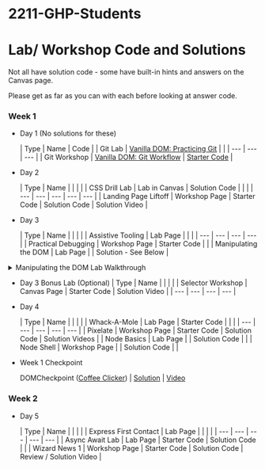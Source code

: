 # 2211-GHP-Students

# Lab/ Workshop Code and Solutions

Not all have solution code - some have built-in hints and answers on the Canvas page.

Please get as far as you can with each before looking at answer code.

### Week 1

- Day 1 (No solutions for these)
    
    | Type | Name | Code |
    | Git Lab | [Vanilla DOM: Practicing Git](https://fullstack.instructure.com/courses/448/pages/practicing-git-lab?module_item_id=127631) |  |
    | --- | --- | --- |
    | Git Workshop | [Vanilla DOM: Git Workflow](https://fullstack.instructure.com/courses/448/pages/git-workflow-workshop?module_item_id=127632) | [Starter Code](https://github.com/FullstackAcademy/PairExercise.GitWorkflow/blob/main/single-item-page.html) |
- Day 2
    
    | Type | Name |  |  |  |
    | CSS Drill Lab | Lab in Canvas | Solution Code |  |  |
    | --- | --- | --- | --- | --- |
    |  Landing Page Liftoff | Workshop Page | Starter Code | Solution Code | Solution Video |
- Day 3
    
    | Type | Name |  |  |  |
    | Assistive Tooling | Lab Page |  |  |
    | --- | --- | --- | --- |
    | Practical Debugging | Workshop Page | Starter Code |  |
    | Manipulating the DOM | Lab Page |  | Solution - See Below |
       
<details>
<summary>Manipulating the DOM Lab Walkthrough</summary>

  // To be run in console @ [https://en.wikipedia.org/wiki/Document_Object_Model](https://en.wikipedia.org/wiki/Document_Object_Model)
        
        /*
        I use the elements tab to find the main title of the article:
        <h1 id="firstHeading" class="firstHeading">Document Object Model</h1>
        which I select and style like this:
        */
        const mainTitle = document.querySelector("#firstHeading"); // Using the id.
        mainTitle.style.color = "red"; // The text is now red!
        
        /*
        Extra Challenges
        */
        
        // -----------------------------------------------------
        
        // Turn every <p> node's text green
        const allParagraphElements = document.querySelectorAll("p"); // Select all <p>.
        const asArray = Array.from(allParagraphElements); // Turn that array-like object in to a REAL array.
        asArray.forEach(pElement => { // Loop through ...
        pElement.style.color = "green"; // ... update the inline CSS style for each element to have color:green;
        });
        
        // -----------------------------------------------------
        
        // Change every <a> node so that it will link to the page for Star Wars.
        const allLinkElements = Array.from(document.querySelectorAll("a")); // Combining some steps from previous example.
        allLinkElements.forEach(a => {
        a.href = "[https://en.wikipedia.org/wiki/Star_Wars](https://en.wikipedia.org/wiki/Star_Wars)"; // Setting the "href" attribute of each <a>.
        });
        
        // -----------------------------------------------------
        
        // Make the page much cuter by replacing the main picture in the article with a picture of a puppy.
        
        // This image does not have its own ID or class, so this is the most reliable way of selecting I could find.
        // There is a <td> element it has as a parent that has the class .infobox-image,
        // I use that and ask for the <img> element found as a descendant.
        const mainImage = document.querySelector(".infobox-image img");
        // Update the <img src> attribute.
        mainImage.src = "[https://learndotresources.s3.amazonaws.com/workshop/5a7b63826759b0000495a518/dom-cody.png](https://learndotresources.s3.amazonaws.com/workshop/5a7b63826759b0000495a518/dom-cody.png)";
        
        // -----------------------------------------------------
        
        /*
        Extra challenging!
        
        Write a function that will search the DOM tree recursively for all instances of the term "DOM",
        and replace it with the term "KITTEN".
        
        - /
        
        // This recursive function will first be called with the body element/node of the page, and recursive visit child nodes.
        const replaceTextAndLookAtChildren = (domNode) => {

        // While not an element, text nodes on the page are tree nodes that contain the text content of an element.
        // For example: <h1>Hi!</h1> is actually not just one node, but two: the h1, and a childNode with the name "#text" that contains "Hi!"
        // This strategy may be confusing, but is the easiest what I can make sure that I'm only updating text, and not other attributes,
        // like href's on links. This would be an issue when using .innerHTML.
        if (domNode.nodeName === "#text") {
            domNode.textContent = domNode.textContent.replaceAll("DOM", "Kitten");
        }
        
        // After seeing if this node is a text node and possibly updating its content,
        // I access the child nodes of this node with .childNodes and then turn it into an array.
        const thisElementsChildNodes = Array.from(domNode.childNodes);
        
        thisElementsChildNodes.forEach(childNode => { // I loop over that array ...
            replaceTextAndLookAtChildren(childNode); // ... and recursively call this function, which allows me to traverse the whole tree.
        });
        
        };
        
        // I start my recursive traversal at the top node of the visual page, and let the recursive calls eventually visit every node on the page.
        replaceTextAndLookAtChildren(document.body);
</details>
        
 - Day 3 Bonus Lab (Optional)
    | Type | Name |  |  |  |
    | Selector Workshop | Canvas Page | Starter Code | Solution Video |
    | --- | --- | --- | --- |
    
    
- Day 4
    
    | Type | Name |  |  |  |
    | Whack-A-Mole |  Lab Page | Starter Code |  |  |
    | --- | --- | --- | --- | --- |
    | Pixelate | Workshop Page | Starter Code | Solution Code | Solution Videos |
    | Node Basics  | Lab Page |  | Solution Code |  |
    | Node Shell | Workshop Page |  | Solution Code |  |
- Week 1 Checkpoint
    
    DOMCheckpoint ([Coffee Clicker](https://github.com/FullstackAcademy/Checkpoint.DOM)) | [Solution](https://github.com/FullstackAcademy/Checkpoint.DOM.Solution) | [Video](https://youtu.be/3EtAyIhudF0)
    

### Week 2

- Day 5
    
    | Type | Name |  |  |  |
    | Express First Contact | Lab Page |  |  |  |
    | --- | --- | --- | --- | --- |
    | Async Await Lab | Lab Page | Starter Code | Solution Code |  |
    | Wizard News 1 | Workshop Page | Starter Code | Solution Code | Review / Solution Video |
